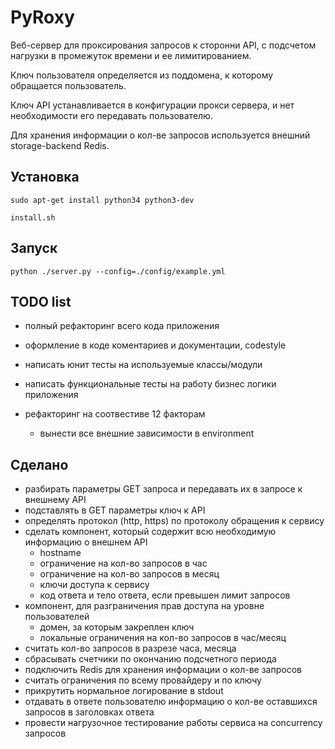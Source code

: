 # PyRoxy

Веб-сервер для проксирования запросов к сторонни API, с подсчетом нагрузки в промежуток времени и ее лимитированием.

Ключ пользователя определяется из поддомена, к которому обращается пользователь.

Ключ API устанавливается в конфигурации прокси сервера, и нет необходимости его передавать пользователю.

Для хранения информации о кол-ве запросов используется внешний storage-backend Redis. 

## Установка

    sudo apt-get install python34 python3-dev

    install.sh

## Запуск

    python ./server.py --config=./config/example.yml

## TODO list
- полный рефакторинг всего кода приложения
- оформление в коде коментариев и документации, codestyle


- написать юнит тесты на используемые классы/модули
- написать функциональные тесты на работу бизнес логики приложения
- рефакторинг на соотвестиве 12 факторам
    - вынести все внешние зависимости в environment
 
## Сделано

- разбирать параметры GET запроса и передавать их в запросе к внешнему API
- подставлять в GET параметры ключ к API
- определять протокол (http, https) по протоколу обращения к сервису
- сделать компонент, который содержит всю необходимую информацию о внешнем API
    - hostname
    - ограничение на кол-во запросов в час
    - ограничение на кол-во запросов в месяц
    - ключи доступа к сервису
    - код ответа и тело ответа, если превышен лимит запросов
- компонент, для разграничения прав доступа на уровне пользователей
    - домен, за которым закреплен ключ
    - локальные ограничения на кол-во запросов в час/месяц
- считать кол-во запросов в разрезе часа, месяца
- сбрасывать счетчики по окончанию подсчетного периода
- подключить Redis для хранения информации о кол-ве запросов
- считать ограничения по всему провайдеру и по ключу
- прикрутить нормальное логирование в stdout
- отдавать в ответе пользователю информацию о кол-ве оставшихся запросов в заголовках ответа
- провести нагрузочное тестирование работы сервиса на concurrency запросов